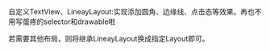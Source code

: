 自定义TextView、LineayLayout:实现添加圆角、边缘线、点击态等效果。再也不用写蛋疼的selector和drawable啦

若需要其他布局，则将继承LineayLayout换成指定Layout即可。
